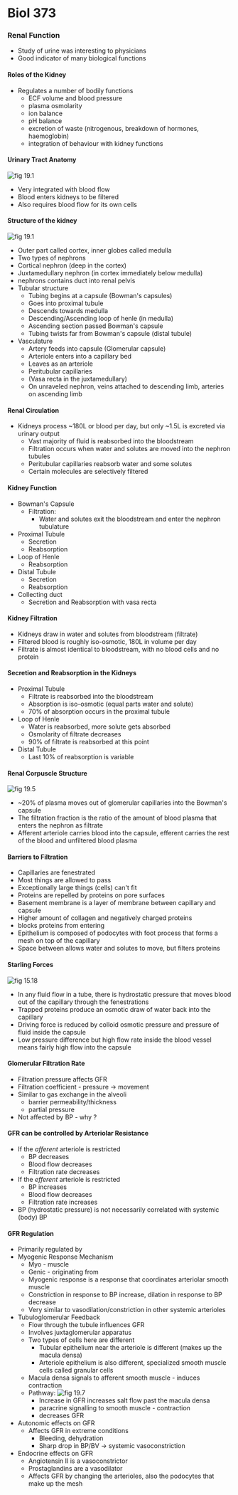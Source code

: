 # Biol 373

### Renal Function
* Study of urine was interesting to physicians
* Good indicator of many biological functions

#### Roles of the Kidney
* Regulates a number of bodily functions
  * ECF volume and blood pressure
  * plasma osmolarity
  * ion balance
  * pH balance
  * excretion of waste (nitrogenous, breakdown of hormones, haemoglobin)
  * integration of behaviour with kidney functions

#### Urinary Tract Anatomy
![fig 19.1](../static/BIOL373/fig19.1.png)
* Very integrated with blood flow
* Blood enters kidneys to be filtered
* Also requires blood flow for its own cells

#### Structure of the kidney
![fig 19.1](../static/BIOL373/fig19.1.png)
* Outer part called cortex, inner globes called medulla
* Two types of nephrons
* Cortical nephron (deep in the cortex)
* Juxtamedullary nephron (in cortex immediately below medulla)
* nephrons contains duct into renal pelvis
* Tubular structure
  * Tubing begins at a capsule (Bowman's capsules)
  * Goes into proximal tubule
  * Descends towards medulla
  * Descending/Ascending loop of henle (in medulla)
  * Ascending section passed Bowman's capsule
  * Tubing twists far from Bowman's capsule (distal tubule)
* Vasculature
  * Artery feeds into capsule (Glomerular capsule)
  * Arteriole enters into a capillary bed
  * Leaves as an arteriole
  * Peritubular capillaries
  * (Vasa recta in the juxtamedullary)
  * On unraveled nephron, veins attached to descending limb, arteries on ascending limb

#### Renal Circulation
* Kidneys process ~180L or blood per day, but only ~1.5L is excreted via urinary output
  * Vast majority of fluid is reabsorbed into the bloodstream
  * Filtration occurs when water and solutes are moved into the nephron tubules
  * Peritubular capillaries reabsorb water and some solutes
  * Certain molecules are selectively filtered

#### Kidney Function
* Bowman's Capsule
  * Filtration:
    * Water and solutes exit the bloodstream and enter the nephron tubulature
* Proximal Tubule
  * Secretion
  * Reabsorption
* Loop of Henle
  * Reabsorption
* Distal Tubule
  * Secretion
  * Reabsorption
* Collecting duct
  * Secretion and Reabsorption with vasa recta

#### Kidney Filtration
* Kidneys draw in water and solutes from bloodstream (filtrate)
* Filtered blood is roughly iso-osmotic, 180L in volume per day
* Filtrate is almost identical to bloodstream, with no blood cells and no protein

#### Secretion and Reabsorption in the Kidneys
* Proximal Tubule
  * Filtrate is reabsorbed into the bloodstream
  * Absorption is iso-osmotic (equal parts water and solute)
  * 70% of absorption occurs in the proximal tubule
* Loop of Henle
  * Water is reabsorbed, more solute gets absorbed
  * Osmolarity of filtrate decreases
  * 90% of filtrate is reabsorbed at this point
* Distal Tubule
  * Last 10% of reabsorption is variable

#### Renal Corpuscle Structure
![fig 19.5](../static/BIOL373/fig19.5.png)
* ~20% of plasma moves out of glomerular capillaries into the Bowman's capsule
* The filtration fraction is the ratio of the amount of blood plasma that enters the nephron as filtrate
* Afferent arteriole carries blood into the capsule, efferent carries the rest of the blood and unfiltered blood plasma

#### Barriers to Filtration
* Capillaries are fenestrated
* Most things are allowed to pass
* Exceptionally large things (cells) can't fit
* Proteins are repelled by proteins on pore surfaces
* Basement membrane is a layer of membrane between capillary and capsule
* Higher amount of collagen and negatively charged proteins
* blocks proteins from entering
* Epithelium is composed of podocytes with foot process that forms a mesh on top of the capillary
* Space between allows water and solutes to move, but filters proteins

#### Starling Forces
![fig 15.18](../static/BIOL373/fig15.18.png)
* In any fluid flow in a tube, there is hydrostatic pressure that moves blood out of the capillary through the fenestrations
* Trapped proteins produce an osmotic draw of water back into the capillary
* Driving force is reduced by colloid osmotic pressure and pressure of fluid inside the capsule
* Low pressure difference but high flow rate inside the blood vessel means fairly high flow into the capsule

#### Glomerular Filtration Rate
* Filtration pressure affects GFR
* Filtration coefficient - pressure -> movement
* Similar to gas exchange in the alveoli
  * barrier permeability/thickness
  * partial pressure
* Not affected by BP - why ?

#### GFR can be controlled by Arteriolar Resistance
* If the *afferent* arteriole is restricted
  * BP decreases
  * Blood flow decreases
  * Filtration rate decreases
* If the *efferent* arteriole is restricted
  * BP increases
  * Blood flow decreases
  * Filtration rate increases
* BP (hydrostatic pressure) is not necessarily correlated with systemic (body) BP

#### GFR Regulation
* Primarily regulated by
* Myogenic Response Mechanism
  * Myo - muscle
  * Genic - originating from
  * Myogenic response is a response that coordinates arteriolar smooth muscle
  * Constriction in response to BP increase, dilation in response to BP decrease
  * Very similar to vasodilation/constriction in other systemic arterioles
* Tubuloglomerular Feedback
  * Flow through the tubule influences GFR
  * Involves juxtaglomerular apparatus
  * Two types of cells here are different
    * Tubular epithelium near the arteriole is different (makes up the macula densa)
    * Arteriole epithelium is also different, specialized smooth muscle cells called granular cells
  * Macula densa signals to afferent smooth muscle - induces contraction
  * Pathway:
    ![fig 19.7](../static/BIOL373/fig19.7.png)
    * Increase in GFR increases salt flow past the macula densa
    * paracrine signalling to smooth muscle - contraction
    * decreases GFR
* Autonomic effects on GFR
  * Affects GFR in extreme conditions
    * Bleeding, dehydration
    * Sharp drop in BP/BV -> systemic vasoconstriction
* Endocrine effects on GFR
  * Angiotensin II is a vasoconstrictor
  * Prostaglandins are a vasodilator
  * Affects GFR by changing the arterioles, also the podocytes that make up the mesh
